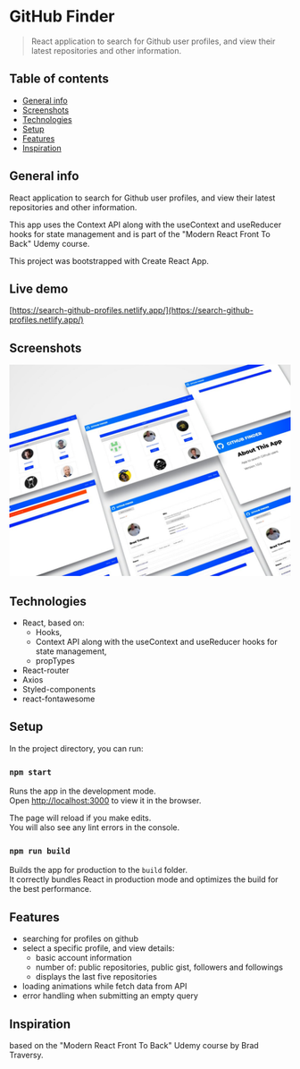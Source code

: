 # GitHub Finder

> React application to search for Github user profiles, and view their latest repositories and other information.

## Table of contents

- [General info](#general-info)
- [Screenshots](#screenshots)
- [Technologies](#technologies)
- [Setup](#setup)
- [Features](#features)
- [Inspiration](#inspiration)

## General info

React application to search for Github user profiles, and view their latest repositories and other information.

This app uses the Context API along with the useContext and useReducer hooks for state management and is part of the "Modern React Front To Back" Udemy course.

This project was bootstrapped with Create React App.

## Live demo

[https://search-github-profiles.netlify.app/](https://search-github-profiles.netlify.app/)

## Screenshots

![App screenshot](./public/Github_Finder_app_screens.jpg)

## Technologies

- React, based on:
  - Hooks,
  - Context API along with the useContext and useReducer hooks for state management,
  - propTypes
- React-router
- Axios
- Styled-components
- react-fontawesome

## Setup

In the project directory, you can run:

### `npm start`

Runs the app in the development mode.<br />
Open [http://localhost:3000](http://localhost:3000) to view it in the browser.

The page will reload if you make edits.<br />
You will also see any lint errors in the console.

### `npm run build`

Builds the app for production to the `build` folder.<br />
It correctly bundles React in production mode and optimizes the build for the best performance.

## Features

- searching for profiles on github
- select a specific profile, and view details:
  - basic account information
  - number of: public repositories, public gist, followers and followings
  - displays the last five repositories
- loading animations while fetch data from API
- error handling when submitting an empty query

## Inspiration

based on the "Modern React Front To Back" Udemy course by Brad Traversy.
